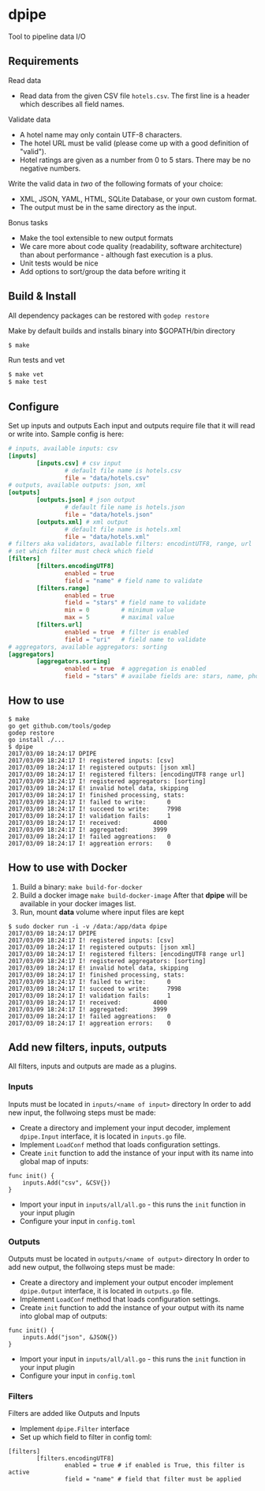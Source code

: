 # dpipe
Tool to pipeline data I/O

## Requirements

Read data
- Read data from the given CSV file `hotels.csv`. The first line is a header
   which describes all field names.

Validate data
- A hotel name may only contain UTF-8 characters.
- The hotel URL must be valid (please come up with a good definition of "valid").
- Hotel ratings are given as a number from 0 to 5 stars. There may be no negative numbers.

Write the valid data in *two* of the following formats of your choice:  
- XML, JSON, YAML, HTML, SQLite Database, or your own custom format.  
- The output must be in the same directory as the input.

Bonus tasks
* Make the tool extensible to new output formats
* We care more about code quality (readability, software architecture)
  than about performance - although fast execution is a plus.
* Unit tests would be nice
* Add options to sort/group the data before writing it

## Build & Install
All dependency packages can be restored with `godep restore`

Make by default builds and installs binary into $GOPATH/bin directory
```bash
$ make
```

Run tests and vet 
```bash
$ make vet
$ make test
```

## Configure

Set up inputs and outputs
Each input and outputs require file that it will read or write into.
Sample config is here:
```toml
# inputs, available inputs: csv
[inputs]
        [inputs.csv] # csv input
                # default file name is hotels.csv
                file = "data/hotels.csv"
# outputs, available outputs: json, xml
[outputs]
        [outputs.json] # json output
                # default file name is hotels.json
                file = "data/hotels.json"
        [outputs.xml] # xml output
                # default file name is hotels.xml
                file = "data/hotels.xml"
# filters aka validators, available filters: encodintUTF8, range, url
# set which filter must check which field
[filters]
        [filters.encodingUTF8]
                enabled = true
                field = "name" # field name to validate
        [filters.range]
                enabled = true
                field = "stars" # field name to validate
                min = 0         # minimum value
                max = 5         # maximal value
        [filters.url]
                enabled = true  # filter is enabled
                field = "uri"   # field name to validate
# aggregators, available aggregators: sorting
[aggregators]
        [aggregators.sorting]
                enabled = true  # aggregation is enabled
                field = "stars" # availabe fields are: stars, name, phone

```

## How to use
```
$ make
go get github.com/tools/godep
godep restore
go install ./...
$ dpipe
2017/03/09 18:24:17 DPIPE
2017/03/09 18:24:17 I! registered inputs: [csv]
2017/03/09 18:24:17 I! registered outputs: [json xml]
2017/03/09 18:24:17 I! registered filters: [encodingUTF8 range url]
2017/03/09 18:24:17 I! registered aggregators: [sorting]
2017/03/09 18:24:17 E! invalid hotel data, skipping
2017/03/09 18:24:17 I! finished processing, stats:
2017/03/09 18:24:17 I! failed to write:		 0
2017/03/09 18:24:17 I! succeed to write:	 7998
2017/03/09 18:24:17 I! validation fails:	 1
2017/03/09 18:24:17 I! received:		 4000
2017/03/09 18:24:17 I! aggregated:		 3999
2017/03/09 18:24:17 I! failed aggreations:	 0
2017/03/09 18:24:17 I! aggreation errors:	 0
```

## How to use with Docker
1. Build a binary:
```make build-for-docker```
2. Build a docker image
```make build-docker-image```
After that **dpipe** will be available in your docker images list.
3. Run, mount **data** volume where input files are kept
```
$ sudo docker run -i -v /data:/app/data dpipe
2017/03/09 18:24:17 DPIPE
2017/03/09 18:24:17 I! registered inputs: [csv]
2017/03/09 18:24:17 I! registered outputs: [json xml]
2017/03/09 18:24:17 I! registered filters: [encodingUTF8 range url]
2017/03/09 18:24:17 I! registered aggregators: [sorting]
2017/03/09 18:24:17 E! invalid hotel data, skipping
2017/03/09 18:24:17 I! finished processing, stats:
2017/03/09 18:24:17 I! failed to write:		 0
2017/03/09 18:24:17 I! succeed to write:	 7998
2017/03/09 18:24:17 I! validation fails:	 1
2017/03/09 18:24:17 I! received:		 4000
2017/03/09 18:24:17 I! aggregated:		 3999
2017/03/09 18:24:17 I! failed aggreations:	 0
2017/03/09 18:24:17 I! aggreation errors:	 0
```

## Add new filters, inputs, outputs
All filters, inputs and outputs are made as a plugins.

### Inputs
Inputs must be located in `inputs/<name of input>` directory
In order to add new input, the follwoing steps must be made:
- Create a directory and implement your input decoder, 
implement `dpipe.Input` interface, it is located in `inputs.go` file.
- Implement `LoadConf` method that loads configuration settings.
- Create `init` function to add the instance of your input with its name into global map of inputs: 
```
func init() {
	inputs.Add("csv", &CSV{})
}
```
- Import your input in `inputs/all/all.go` - this runs the `init` function in your input plugin
- Configure your input in `config.toml`

### Outputs
Outputs must be located in `outputs/<name of output>` directory
In order to add new output, the follwoing steps must be made:
- Create a directory and implement your output encoder 
implement `dpipe.Output` interface, it is located in `outputs.go` file.
- Implement `LoadConf` method that loads configuration settings.
- Create `init` function to add the instance of your output with its name into global map of outputs: 
```
func init() {
	inputs.Add("json", &JSON{})
}
```
- Import your input in `inputs/all/all.go` - this runs the `init` function in your input plugin
- Configure your input in `config.toml`

### Filters
Filters are added like Outputs and Inputs
- Implement `dpipe.Filter` interface
- Set up which field to filter in config toml:
```
[filters]
        [filters.encodingUTF8]
                enabled = true # if enabled is True, this filter is active
                field = "name" # field that filter must be applied

```
